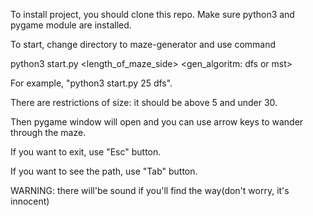 To install project, you should clone this repo.
Make sure python3 and pygame module are installed.

To start, change directory to maze-generator and  use command

python3 start.py <length_of_maze_side> <gen_algoritm: dfs or mst>

For example, "python3 start.py 25 dfs".

There are restrictions of size: it should be above 5 and under 30.

Then pygame window will open and you can use arrow keys to wander through the maze.

If you want to exit, use "Esc" button. 

If you want to see the path, use "Tab" button.

WARNING: there will'be sound if you'll find the way(don't worry, it's innocent)
